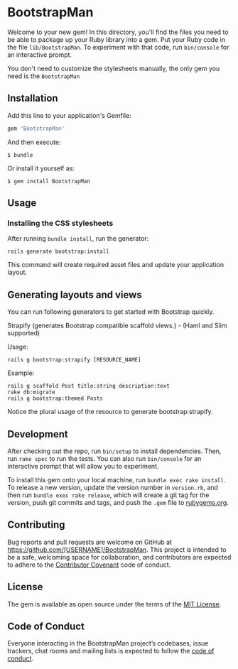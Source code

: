 # BootstrapMan

Welcome to your new gem! In this directory, you'll find the files you need to be able to package up your Ruby library into a gem. Put your Ruby code in the file `lib/BootstrapMan`. To experiment with that code, run `bin/console` for an interactive prompt.

You don't need to customize the stylesheets manually, the only gem you need is the `BootstrapMan`

## Installation

Add this line to your application's Gemfile:

```ruby
gem 'BootstrapMan'
```

And then execute:

    $ bundle

Or install it yourself as:

    $ gem install BootstrapMan

## Usage

### Installing the CSS stylesheets

After running `bundle install`, run the generator:

    rails generate bootstrap:install

This command will create required asset files and update your application layout.

## Generating layouts and views

You can run following generators to get started with Bootstrap quickly.

Strapify (generates Bootstrap compatible scaffold views.) - (Haml and Slim supported)

Usage:

    rails g bootstrap:strapify [RESOURCE_NAME]


Example:

    rails g scaffold Post title:string description:text
    rake db:migrate
    rails g bootstrap:themed Posts

Notice the plural usage of the resource to generate bootstrap:strapify.

## Development

After checking out the repo, run `bin/setup` to install dependencies. Then, run `rake spec` to run the tests. You can also run `bin/console` for an interactive prompt that will allow you to experiment.

To install this gem onto your local machine, run `bundle exec rake install`. To release a new version, update the version number in `version.rb`, and then run `bundle exec rake release`, which will create a git tag for the version, push git commits and tags, and push the `.gem` file to [rubygems.org](https://rubygems.org).

## Contributing

Bug reports and pull requests are welcome on GitHub at https://github.com/[USERNAME]/BootstrapMan. This project is intended to be a safe, welcoming space for collaboration, and contributors are expected to adhere to the [Contributor Covenant](http://contributor-covenant.org) code of conduct.

## License

The gem is available as open source under the terms of the [MIT License](https://opensource.org/licenses/MIT).

## Code of Conduct

Everyone interacting in the BootstrapMan project’s codebases, issue trackers, chat rooms and mailing lists is expected to follow the [code of conduct](https://github.com/[USERNAME]/BootstrapMan/blob/master/CODE_OF_CONDUCT.md).
